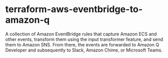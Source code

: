 # terraform-aws-eventbridge-to-amazon-q
​A collection of Amazon EventBridge rules that capture Amazon ECS and other events, transform them using the input transformer feature, and send them to Amazon SNS. From there, the events are forwarded to Amazon Q Developer and subsequently to Slack, Amazon Chime, or Microsoft Teams.
